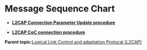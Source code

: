 # Message Sequence Chart

-   **[L2CAP Connection Parameter Update procedure](GUID-1AC20773-BED7-4578-99C8-24538CAD6930.md)**  

-   **[L2CAP CoC connection procedure](GUID-3E6736E8-5849-46B9-9436-C3753A449283.md)**  


**Parent topic:**[Loqical Link Control and adaptation Protocal \(L2CAP\)](GUID-0AC9BDBE-BD8E-4F05-BB14-137F4DC7422E.md)

